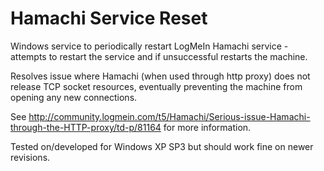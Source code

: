 # Hamachi Service Reset
Windows service to periodically restart LogMeIn Hamachi service - attempts to restart the service and if unsuccessful restarts the machine.

Resolves issue where Hamachi (when used through http proxy) does not release TCP socket resources, eventually preventing the machine from opening any new connections.

See http://community.logmein.com/t5/Hamachi/Serious-issue-Hamachi-through-the-HTTP-proxy/td-p/81164 for more information.

Tested on/developed for Windows XP SP3 but should work fine on newer revisions.